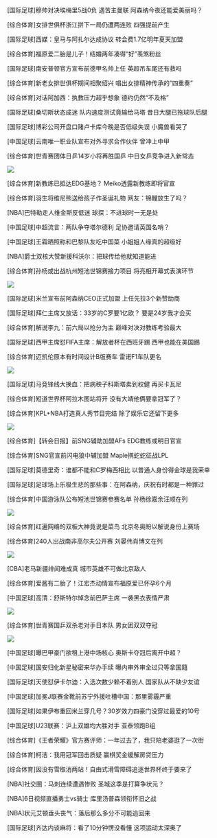 [国际足球]穆帅对决埃梅里5战0负 遇苦主曼联 阿森纳今夜还能爱美丽吗？

[综合体育]女排世俱杯浙江拼下一局仍遭两连败 四强提前产生

[国际足球]西媒：皇马与阿扎尔达成协议 转会费1.7亿明年夏天加盟

[综合体育]福原爱二胎是儿子！结婚两年凑得“好”羡煞粉丝

[国际足球]南安普顿官方宣布前德甲名帅上任 英超吊车尾还有救吗

[综合体育]新老女排世俱杯期间相聚绍兴 唱出女排精神传承的“四重奏”

[综合体育]对话阿加西：执教压力超乎想象 德约仍然“不及格”

[国际足球]桑切斯状态成迷 队内速度测试竟输给马塔 昔日大腿已拖球队后腿

[国际足球]博彩公司开盘口赌卢卡库今晚是否低级失误 小魔兽看哭了

[中国足球]云南唯一职业队宣布对外寻求合作伙伴 曾冲上中甲

[综合体育]世青赛团体日乒14岁小将再胜国乒 中日女乒竞争进入新常态

![](https://inews.gtimg.com/newsapp_bt/0/6691079740/641)

[综合体育]新教练已抵达EDG基地？ Meiko透露新教练即将官宣

[综合体育]羽生将维尼熊送给孩子作圣诞礼物 网友：锦鲤放生了吗？

[NBA]巴特勒走人维金斯反低迷 球探：不进球时一无是处

[中国足球]中超流言：两队争夺塔尔德利 足协邀请英国名哨？

[中国足球]王霜晒照称和巴黎队友吃中国菜 小姐姐人缘真的超级好

[NBA]爵士双核大赞新援科沃尔：把球传给他就知道能进

[综合体育]孙杨或出战杭州短池世锦赛接力项目 将亮相开幕式表演环节

![](https://inews.gtimg.com/newsapp_bt/0/6690828430/641)

[国际足球]米兰宣布前阿森纳CEO正式加盟 上任先拉3个新赞助商

[国际足球]拜仁主席又放话：33岁的C罗要1亿欧？ 要是24岁我才会买

[综合体育]解说李九：前六局以抢分为主 巅峰对决对教练考验最大

[国际足球]西甲主席怼FIFA主席：解放者杯在西班牙踢 西甲也能在美国踢

[综合体育]迈凯伦原本有时间设计B版赛车 雷诺F1车队更名

![](https://inews.gtimg.com/newsapp_bt/0/6690442815/641)

[国际足球]马竞锋线大换血：把病秧子科斯塔卖到权健 再买卡瓦尼

[综合体育]短道世界杯阿拉木图站将开 没有大靖他俩要拿冠军了？

[综合体育]KPL+NBA打造真人秀节目完结 除了娱乐它还留下更多

![](https://inews.gtimg.com/newsapp_bt/0/6690169859/641)

[综合体育]【转会日报】前SNG辅助加盟AFs EDG教练或明日官宣

[综合体育]SNG官宣前闪电狼中辅加盟 Maple携蛇蛇征战LPL

[国际足球]莫德里奇：谁都不能和C罗梅西相比 以普通人身份得金球是我荣幸

[国际足球]足球场上乐极生悲的那些事：在阿森纳，庆祝有时都是一种罪过

[综合体育]中国游泳队公布短池世锦赛参赛名单 孙杨徐嘉余汪顺在列

![](https://inews.gtimg.com/newsapp_bt/0/6689524837/641)

[综合体育]红遍网络的双板大神竟说是菜鸟 北京冬奥盼以解说身份上赛场

[综合体育]240人出战南非高尔夫公开赛 刘晏伟肖博文在列

![](https://inews.gtimg.com/newsapp_bt/0/6689415849/641)

[CBA]老马新疆绯闻难成真 城市英雄不可做北京敌人

[综合体育]爱酱有二胎了！江宏杰动情宣布福原爱已怀孕6个月

[中国足球]高清：舒斯特尔悼念前巴萨主席 一袭黑衣表情严肃  

![](https://inews.gtimg.com/newsapp_bt/0/6689184788/641?tp=webp)

[综合体育]世青赛国乒双杀老对手日本队 男女团双双夺冠

![](https://inews.gtimg.com/newsapp_bt/0/6688819356/641)

[中国足球]曝巴甲豪门欲租上港中场核心 奥斯卡夺冠后离开中超？

[中国足球]国安归化新星秘密来华办手续 曝内审外审全过只等拿国籍

[国际足球]天使怼伊卡尔迪：入选次数少赖不着别人 国家队从不缺少友谊

[中国足球]加冕J联赛金靴前苏宁外援吐槽中国：那里雾霾严重

[国际足球]如果伊布重回米兰穿几号？30岁效力四豪门没穿过最爱的10号

[中国足球]U23联赛：沪上双雄均大胜对手 亚泰领跑B组

[综合体育]《王者荣耀》官方赛评师：一年过去了，我只陪老婆逛了一次街

[综合体育]柯洁：我用冠军回击质疑 赢棋奖金缓解房贷压力

[综合体育]因没有雪取消两站！自由式滑雪障碍追逐世界杯终于要来了

[NBA]社交圈：马刺连续遭遇惨败  圣城这季是打算争状元？

[NBA]6日视频直播勇士vs骑士 库里汤普森领衔怀旧之战

[NBA]状元艾顿垂头丧气：落后那么多分不可能追回来

[国际足球]齐达内谈麻将：看了10分钟愣没看懂 这项运动太深奥了

